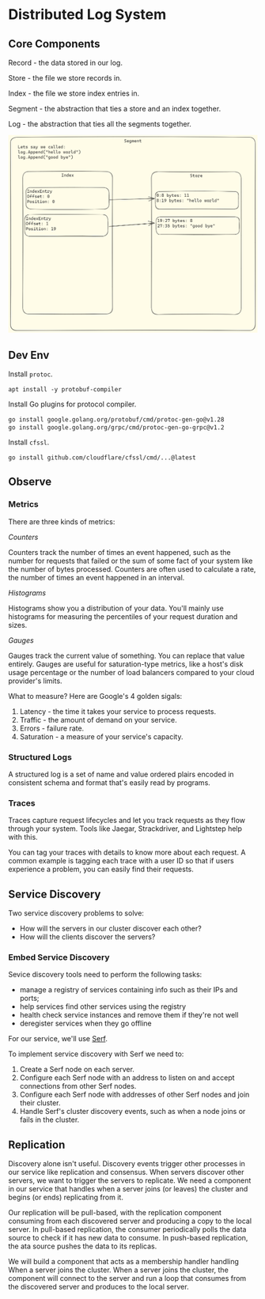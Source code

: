 # Distributed Log System

## Core Components

Record - the data stored in our log.

Store - the file we store records in.

Index - the file we store index entries in.

Segment - the abstraction that ties a store and an index together.

Log - the abstraction that ties all the segments together.


![Alt text](image.png)

## Dev Env

Install `protoc`.

```
apt install -y protobuf-compiler
```

Install Go plugins for protocol compiler.

```
go install google.golang.org/protobuf/cmd/protoc-gen-go@v1.28
go install google.golang.org/grpc/cmd/protoc-gen-go-grpc@v1.2
```

Install `cfssl`.

```
go install github.com/cloudflare/cfssl/cmd/...@latest
```

## Observe

### Metrics

There are three kinds of metrics:

*Counters*

Counters track the number of times an event happened, such as the number for requests that failed or 
the sum of some fact of your system like the number of bytes processed. Counters are often used to 
calculate a rate, the number of times an event happened in an interval.

*Histograms*

Histograms show you a distribution of your data. You'll mainly use histograms for measuring the percentiles of your request duration and sizes.

*Gauges*

Gauges track the current value of something. You can replace that value entirely. Gauges are useful for saturation-type metrics, like a host's disk usage percentage or the number of load balancers compared to your cloud provider's limits.


What to measure? Here are Google's 4 golden sigals:

1. Latency - the time it takes your service to process requests.
1. Traffic - the amount of demand on your service.
1. Errors - failure rate. 
1. Saturation - a measure of your service's capacity.


### Structured Logs

A structured log is a set of name and value ordered plairs encoded in consistent schema and format that's easily read by programs.

### Traces

Traces capture request lifecycles and let you track requests as they flow through your system. Tools like Jaegar, Strackdriver, and Lightstep help with this.

You can tag your traces with details to know more about each request. A common example is tagging each trace with a user ID so that if users experience a problem, you can easily find their requests.

## Service Discovery

Two service discovery problems to solve:

- How will the servers in our cluster discover each other?
- How will the clients discover the servers?

### Embed Service Discovery

Sevice discovery tools need to perform the following tasks:

- manage a registry of services containing info such as their IPs and ports;
- help services find other services using the registry
- health check service instances and remove them if they're not well
- deregister services when they go offline

For our service, we'll use [Serf](https://github.com/hashicorp/serf).

To implement service discovery with Serf we need to:

1. Create a Serf node on each server.
1. Configure each Serf node with an address to listen on and accept connections from other Serf nodes.
1. Configure each Serf node with addresses of other Serf nodes and join their cluster.
1. Handle Serf's cluster discovery events, such as when a node joins or fails in the cluster.


## Replication

Discovery alone isn't useful. Discovery events trigger other processes in our service like replication and consensus. When servers discover other servers, we want to trigger the servers to replicate. We need a component in our service that handles when a server joins (or leaves) the cluster and begins (or ends) replicating from it.

Our replication will be pull-based, with the replication component consuming from each discovered server and producing a copy to the local server. In pull-based replication, the consumer periodically polls the data source to check if it has new data to consume. In push-based replication, the ata source pushes the data to its replicas.

We will build a component that acts as a membership handler handling When a server joins the cluster. When a server joins the cluster, the component will connect to the server and run a loop that consumes from the discovered server and produces to the local server.
